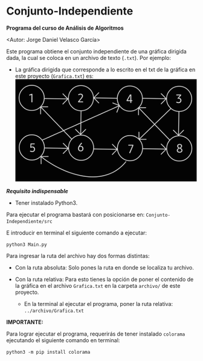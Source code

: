 # Conjunto-Independiente

**Programa del curso de Análisis de Algoritmos**

<Autor: Jorge Daniel Velasco García>

Este programa obtiene el conjunto independiente de una gráfica dirigida dada, la cual se coloca en un archivo de texto (```.txt```). Por ejemplo:

- La gráfica dirigida que corresponde a lo escrito en el txt de la gráfica en este proyecto (```Grafica.txt```) es:
![](Grafica.jpeg)


***Requisito indispensable***
- Tener instalado Python3.

Para ejecutar el programa bastará con posicionarse en:
```Conjunto-Independiente/src```

E introducir en terminal el siguiente comando a ejecutar:
```
python3 Main.py
```


Para ingresar la ruta del archivo hay dos formas distintas:

- Con la ruta absoluta: Solo pones la ruta en donde se localiza tu archivo.

- Con la ruta relativa: Para esto tienes la opción de poner el contenido de la gráfica en el archivo ```Grafica.txt``` en la carpeta ```archivo/``` de este proyecto.

    - En la terminal al ejecutar el programa, poner la ruta relativa: ```../archivo/Grafica.txt```


**IMPORTANTE:**

Para lograr ejecutar el programa, requerirás de tener instalado ```colorama``` ejecutando el siguiente comando en terminal:
```
python3 -m pip install colorama
```
